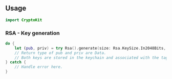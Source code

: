 ## Usage

```swift
import CryptoKit
```

### RSA - Key generation

```swift
do {
    let (pub, priv) = try Rsa().generate(size: Rsa.KeySize.In2048Bits, storeTag: "RSA Key generation")
    // Return type of pub and priv are Data.
    // Both keys are stored in the keychain and associated with the tag "RSA Key generation".
} catch {
    // Handle error here. 
}
```
